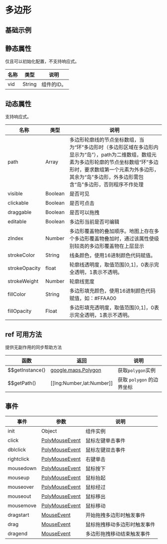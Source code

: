 # 多边形

## 基础示例

<vuep template="#example"></vuep>

<script v-pre type="text/x-template" id="example">

  <template>
    <div class="map-page-container">
      <vue-map vid="map" :zoom="zoom" :map-manager="mapManager" :center="center"
      ref="map"
      class="map-demo">
        <vue-map-polygon 
          v-for="(polygon, index) in polygons" 
          :vid="index" 
          :ref="`polygon_${index}`" 
          :path="polygon.path" 
          :draggable="polygon.draggable"
          :editable="polygon.editable"
          :stroke-color="polygon.strokeColor"
          :stroke-weight="polygon.strokeWeight"
          :stroke-opacity="polygon.strokeOpacity"
          :fill-color="polygon.fillColor"
          :fill-opacity="polygon.fillOpacity"
          :events="polygon.events"></vue-map-polygon>
      </vue-map>
    </div>
  </template>

  <style>
    .map-demo {
      height: 300px;
    }
  </style>

  <script>
    let mapManager = new VueMap.MapManager();
    module.exports = {
      data () {
        return {
          zoom: 15,
          center: [121.5273285, 31.21515044],
          mapManager: mapManager,
          polygons: [
            {
              editable: true,
              draggable: true,
              strokeColor: '#0091ea',
              strokeWeight: 5,
              strokeOpacity: 1,
              fillColor: '#ffff00',
              fillOpacity: 0.5,
              path: [
                [121.5273285, 31.21515044], 
                [121.5293285, 31.21515044], 
                [121.5293285, 31.21915044], 
                [121.5273285, 31.21515044]
              ],
              events: {
                click: () => {
                  alert('click polygon');
                  console.log(mapManager.getComponent(0));
                  console.log(this.$refs.map.$$getCenter())
                  console.log(this.$refs.polygon_0[0].$$getPath())
                }
              }
            }
          ]
        }
      }
    };
  </script>
</script>


## 静态属性
仅且可以初始化配置，不支持响应式。

名称 | 类型 | 说明
---|---|---|
vid | String | 组件的ID。

## 动态属性
支持响应式。

名称 | 类型 | 说明
---|---|---|
path | Array| 多边形轮廓线的节点坐标数组，当为“环”多边形时（多边形区域在多边形内显示为“岛”），path为二维数组，数组元素为多边形轮廓的节点坐标数组“环”多边形时，要求数组第一个元素为外多边形，其余为“岛”多边形，外多边形需包含“岛”多边形，否则程序不作处理
visible | Boolean | 是否可见
clickable | Boolean | 是否可点击
draggable | Boolean | 是否可以拖拽
editable | Boolean | 多边形当前是否可编辑
zIndex | Number | 多边形覆盖物的叠加顺序。地图上存在多个多边形覆盖物叠加时，通过该属性使级别较高的多边形覆盖物在上层显示
strokeColor | String | 线条颜色，使用16进制颜色代码赋值。
strokeOpacity | float | 轮廓线透明度，取值范围[0,1]，0表示完全透明，1表示不透明。
strokeWeight | Number | 轮廓线宽度
fillColor | String | 多边形填充颜色，使用16进制颜色代码赋值，如：#FFAA00
fillOpacity | Float | 多边形填充透明度，取值范围[0,1]，0表示完全透明，1表示不透明。

## ref 可用方法
提供无副作用的同步帮助方法

函数 | 返回 | 说明
---|---|---|
$$getInstance() | [google.maps.Polygon](https://developers.google.cn/maps/documentation/javascript/reference/polygon#Polygon) | 获取`polygon`实例
$$getPath() | [[lng:Number,lat:Number]] | 获取 `polygon` 的边界坐标

## 事件

事件 | 参数 | 说明
---|---|---|
init | Object | 组件实例
click | [PolyMouseEvent](https://developers.google.cn/maps/documentation/javascript/reference/polygon#PolyMouseEvent) | 鼠标左键单击事件
dblclick | [PolyMouseEvent](https://developers.google.cn/maps/documentation/javascript/reference/polygon#PolyMouseEvent) | 鼠标左键双击事件
rightclick | [PolyMouseEvent](https://developers.google.cn/maps/documentation/javascript/reference/polygon#PolyMouseEvent) | 右键单击
mousedown | [PolyMouseEvent](https://developers.google.cn/maps/documentation/javascript/reference/polygon#PolyMouseEvent) | 鼠标按下
mouseup | [PolyMouseEvent](https://developers.google.cn/maps/documentation/javascript/reference/polygon#PolyMouseEvent) | 鼠标抬起
mouseover | [PolyMouseEvent](https://developers.google.cn/maps/documentation/javascript/reference/polygon#PolyMouseEvent) | 鼠标经过
mouseout | [PolyMouseEvent](https://developers.google.cn/maps/documentation/javascript/reference/polygon#PolyMouseEvent) | 鼠标移出
mousemove | [PolyMouseEvent](https://developers.google.cn/maps/documentation/javascript/reference/polygon#PolyMouseEvent) | 鼠标移动
dragstart | [MouseEvent](https://developers.google.cn/maps/documentation/javascript/reference/map#MouseEvent) | 开始拖拽多边形时触发事件
drag | [MouseEvent](https://developers.google.cn/maps/documentation/javascript/reference/map#MouseEvent) | 鼠标拖拽移动多边形时触发事件
dragend | [MouseEvent](https://developers.google.cn/maps/documentation/javascript/reference/map#MouseEvent) | 多边形拖拽移动结束触发事件
